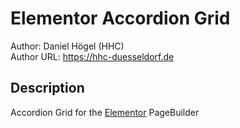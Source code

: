 # Elementor Accordion Grid
Author: Daniel Högel (HHC)  
Author URL: https://hhc-duesseldorf.de

## Description
Accordion Grid for the [Elementor](https://elementor.com/) PageBuilder